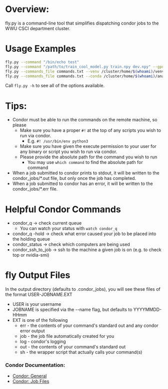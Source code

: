 # **Overview:**
fly.py is a command-line tool that simplifies dispatching condor jobs to the
WWU CSCI department cluster.

# **Usage Examples**
```sh
fly.py --command "/bin/echo test"
fly.py --command "/path/to/train_cool_model.py train.npy dev.npy" --gpus 1 --gpu_mem 11 --cores 2
fly.py --commands_file commands.txt --venv /cluster/home/$(whoami)/venv
fly.py --commands_file commands.txt --conda /cluster/home/$(whoami)/anaconda3 --conda_name CondaEnvName
```
Call ``fly.py -h`` to see all of the options available.

# **Tips:**
* Condor must be able to run the commands on the remote machine, so please
  * Make sure you have a proper ``#!`` at the top of any scripts you wish to run
    via condor.
    * E.g. ``#! /usr/bin/env python3``
  * Make sure you have given the execute permission to your user for any binary
    or script you wish to run via condor.
  * Please provide the absolute path for the command you wish to run
    * You may use ``which command`` to find the absolute path for command
* When a job submitted to condor prints to stdout, it will be written to the
  condor_jobs/*.out file, but only once the job has completed.
* When a job submitted to condor has an error, it will be written to the
  condor_jobs/*.err file.

# **Helpful Condor Commands**
* condor_q -> check current queue
  * You can watch your status with ``watch condor_q``
 * condor_q -hold -> check what error caused your job to be placed into the holding queue
* condor_status -> check which computers are being used
* condor_ssh_to_job -> ssh to the machine a given job is on (e.g. to check top or nvidia-smi)

# **fly Output Files**
In the output directory (defaults to .condor_jobs), you will see these files of the format USER-JOBNAME.EXT
* USER is your username
* JOBNAME is specified via the --name flag, but defaults to YYYYMMDD-HHmm
* EXT is one of the following
  * err - the contents of your command's standard out and any condor error output
  * job - the job file automatically created for you 
  * log - condor's logging
  * out - the contents of your command's standard out
  * sh - the wrapper script that actually calls your command(s)


### Condor Documentation:
* [Condor: General](https://htcondor.readthedocs.io/en/stable/)
* [Condor: Job Files](https://htcondor.readthedocs.io/en/stable/classad-attributes/job-classad-attributes.html)
